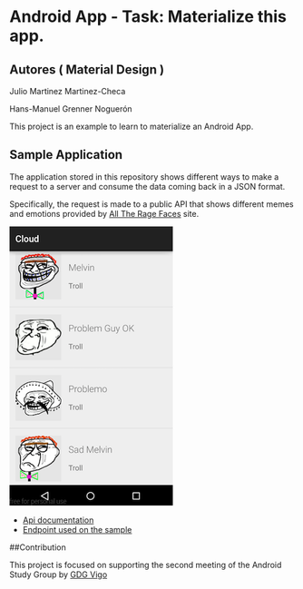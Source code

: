 # Android App - Task: Materialize this app.

## Autores ( Material Design )

Julio Martinez Martinez-Checa

Hans-Manuel Grenner Noguerón

This project is an example to learn to materialize an Android App.

## Sample Application

The application stored in this repository shows different ways to make a request to a server and consume the data coming back in a JSON format.

Specifically, the request is made to a public API that shows different memes and emotions provided by [All The Rage Faces](http://alltheragefaces.com/) site.

![](https://raw.githubusercontent.com/Android-Study-Group-Vigo/2-Connecting-to-the-cloud/master/art/memes.png)

- [Api documentation](http://alltheragefaces.com/api)  
- [Endpoint used on the sample](http://alltheragefaces.com/api/all/faces)


##Contribution

This project is focused on supporting the second meeting of the Android Study Group by [GDG Vigo](http://gdgvigo.com/)


